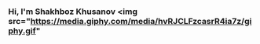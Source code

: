 ### Hi, I'm Shakhboz Khusanov <img src="https://media.giphy.com/media/hvRJCLFzcasrR4ia7z/giphy.gif"

